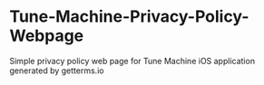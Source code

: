 # Tune-Machine-Privacy-Policy-Webpage
Simple privacy policy web page for Tune Machine iOS application generated by getterms.io
